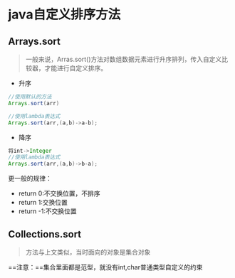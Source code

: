 # java自定义排序方法

## Arrays.sort

> ​	一般来说，Arras.sort()方法对数组数据元素进行升序排列，传入自定义比较器，才能进行自定义排序。
>

* 升序

```java
//使用默认的方法
Arrays.sort(arr)

//使用lambda表达式
Arrays.sort(arr,(a,b)->a-b);
```

* 降序

```java
将int->Integer
//使用lambda表达式
Arrays.sort(arr,(a,b)->b-a);
```

更一般的规律：

* return 0:不交换位置，不排序
* return 1:交换位置
* return -1:不交换位置

## Collections.sort

> 方法与上文类似，当时面向的对象是集合对象

==注意：==集合里面都是范型，就没有int,char普通类型自定义的约束